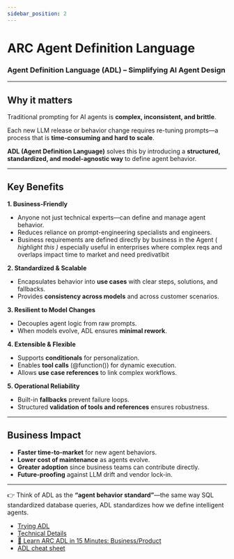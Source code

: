```yaml
---
sidebar_position: 2
---
```


# ARC Agent Definition Language

### Agent Definition Language (ADL) – Simplifying AI Agent Design

---

## Why it matters

Traditional prompting for AI agents is **complex, inconsistent, and brittle**.

Each new LLM release or behavior change requires re-tuning prompts—a process that is **time-consuming and hard to scale**.

**ADL (Agent Definition Language)** solves this by introducing a **structured, standardized, and model-agnostic way** to define agent behavior.

---

## Key Benefits

**1. Business-Friendly**

- Anyone not just technical experts—can define and manage agent behavior.
- Reduces reliance on prompt-engineering specialists and engineers.
- Business requirements are defined directly by business in the Agent  ( *highlight this )* especially useful in enterprises where complex reqs and overlaps impact time to market and need predivatlbit

**2. Standardized & Scalable**

- Encapsulates behavior into **use cases** with clear steps, solutions, and fallbacks.
- Provides **consistency across models** and across customer scenarios.

**3. Resilient to Model Changes**

- Decouples agent logic from raw prompts.
- When models evolve, ADL ensures **minimal rework**.

**4. Extensible & Flexible**

- Supports **conditionals** for personalization.
- Enables **tool calls** (@function()) for dynamic execution.
- Allows **use case references** to link complex workflows.

**5. Operational Reliability**

- Built-in **fallbacks** prevent failure loops.
- Structured **validation of tools and references** ensures robustness.

---

## Business Impact

- **Faster time-to-market** for new agent behaviors.
- **Lower cost of maintenance** as agents evolve.
- **Greater adoption** since business teams can contribute directly.
- **Future-proofing** against LLM drift and vendor lock-in.

---

👉 Think of ADL as the **“agent behavior standard”**—the same way SQL standardized database queries, ADL standardizes how we define intelligent agents.

- [Trying ADL](trying_adl.md)
- [Technical Details](adl_technical.md)
- [🚀 Learn ARC ADL in 15 Minutes: Business/Product](00-adl_learn.md)
- [ADL cheat sheet](adl_cheat.md)